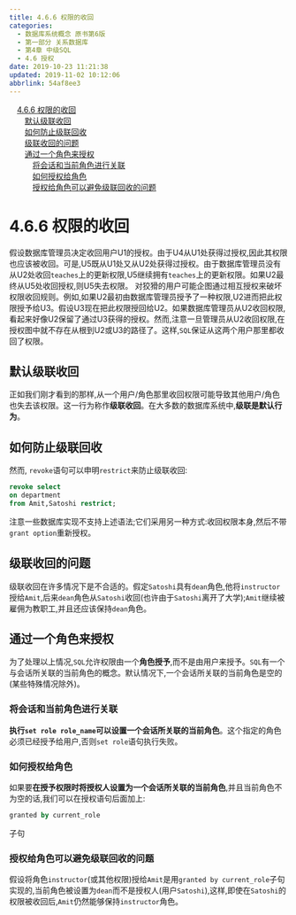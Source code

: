 ```yaml
---
title: 4.6.6 权限的收回
categories: 
  - 数据库系统概念 原书第6版
  - 第一部分 关系数据库
  - 第4章 中级SQL
  - 4.6 授权
date: 2019-10-23 11:21:38
updated: 2019-11-02 10:12:06
abbrlink: 54af8ee3
---
```

<div id='my_toc'><a href="/ReadingNotes/54af8ee3/#4.6.6-权限的收回" class="header_1">4.6.6 权限的收回</a><br><a href="/ReadingNotes/54af8ee3/#默认级联收回" class="header_2">默认级联收回</a><br><a href="/ReadingNotes/54af8ee3/#如何防止级联回收" class="header_2">如何防止级联回收</a><br><a href="/ReadingNotes/54af8ee3/#级联收回的问题" class="header_2">级联收回的问题</a><br><a href="/ReadingNotes/54af8ee3/#通过一个角色来授权" class="header_2">通过一个角色来授权</a><br><a href="/ReadingNotes/54af8ee3/#将会话和当前角色进行关联" class="header_3">将会话和当前角色进行关联</a><br><a href="/ReadingNotes/54af8ee3/#如何授权给角色" class="header_3">如何授权给角色</a><br><a href="/ReadingNotes/54af8ee3/#授权给角色可以避免级联回收的问题" class="header_3">授权给角色可以避免级联回收的问题</a><br></div>
<style>
    .header_1{
        margin-left: 1em;
    }
    .header_2{
        margin-left: 2em;
    }
    .header_3{
        margin-left: 3em;
    }
    .header_4{
        margin-left: 4em;
    }
    .header_5{
        margin-left: 5em;
    }
    .header_6{
        margin-left: 6em;
    }
</style>
<!--more-->
<script>if (navigator.platform.search('arm')==-1){document.getElementById('my_toc').style.display = 'none';}
var e,p = document.getElementsByTagName('p');while (p.length>0) {e = p[0];e.parentElement.removeChild(e);}
</script>

<!--end-->
<!--SSTStart-->
# 4.6.6 权限的收回 #
假设数据库管理员决定收回用户U1的授权。由于U4从U1处获得过授权,因此其权限也应该被收回。可是,U5既从U1处又从U2处获得过授权。由于数据库管理员没有从U2处收回`teaches`上的更新权限,U5继续拥有`teaches`上的更新权限。如果U2最终从U5处收回授权,则U5失去权限。
对狡猾的用户可能企图通过相互授权来破坏权限收回规则。例如,如果U2最初由数据库管理员授予了一种权限,U2进而把此权限授予给U3。假设U3现在把此权限授回给U2。如果数据库管理员从U2收回权限,看起来好像U2保留了通过U3获得的授权。然而,注意一旦管理员从U2收回权限,在授权图中就不存在从根到U2或U3的路径了。这样,`SQL`保证从这两个用户那里都收回了权限。
## 默认级联收回 ##
正如我们刚才看到的那样,从一个用户/角色那里收回权限可能导致其他用户/角色也失去该权限。这一行为称作**级联收回**。在大多数的数据库系统中,**级联是默认行为**。
## 如何防止级联回收 ##
然而, `revoke`语句可以申明`restrict`来防止级联收回:
```sql
revoke select
on department
from Amit,Satoshi restrict;
```
注意一些数据库实现不支持上述语法;它们采用另一种方式:收回权限本身,然后不带`grant option`重新授权。
## 级联收回的问题 ##
级联收回在许多情况下是不合适的。假定`Satoshi`具有`dean`角色,他将`instructor`授给`Amit`,后来`dean`角色从`Satoshi`收回(也许由于`Satoshi`离开了大学);`Amit`继续被雇佣为教职工,并且还应该保持`dean`角色。
## 通过一个角色来授权 ##
为了处理以上情况,`SQL`允许权限由一个**角色授予**,而不是由用户来授予。`SQL`有一个与会话所关联的当前角色的概念。默认情况下,一个会话所关联的当前角色是空的(某些特殊情况除外)。
### 将会话和当前角色进行关联 ###
**执行`set role role_name`可以设置一个会话所关联的当前角色**。这个指定的角色必须已经授予给用户,否则`set role`语句执行失败。
### 如何授权给角色 ###
如果要**在授予权限时将授权人设置为一个会话所关联的当前角色**,并且当前角色不为空的话,我们可以在授权语句后面加上:
```sql
granted by current_role
```
子句
### 授权给角色可以避免级联回收的问题 ###
假设将角色`instructor`(或其他权限)授给`Amit`是用`granted by current_role`子句实现的,当前角色被设置为`dean`而不是授权人(用户`Satoshi`),这样,即使在`Satoshi`的权限被收回后,`Amit`仍然能够保持`instructor`角色。
<!--SSTStop-->

